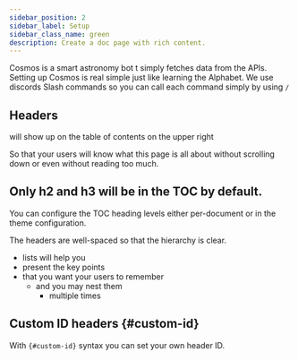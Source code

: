```yaml
---
sidebar_position: 2
sidebar_label: Setup
sidebar_class_name: green
description: Create a doc page with rich content.
---
```

Cosmos is a smart astronomy bot t simply fetches data from the APIs. Setting up Cosmos is real simple just like learning the Alphabet. We use discords Slash commands so you can call each command simply by using `/`

## Headers

will show up on the table of contents on the upper right

So that your users will know what this page is all about without scrolling down or even without reading too much.

## Only h2 and h3 will be in the TOC by default.

You can configure the TOC heading levels either per-document or in the theme configuration.

The headers are well-spaced so that the hierarchy is clear.

- lists will help you
- present the key points
- that you want your users to remember
  - and you may nest them
    - multiple times

## Custom ID headers {#custom-id}

With `{#custom-id}` syntax you can set your own header ID.
